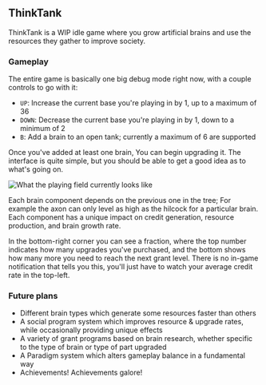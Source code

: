 ## ThinkTank

ThinkTank is a WIP idle game where you grow artificial brains and use the resources they gather to improve society.

### Gameplay

The entire game is basically one big debug mode right now, with a couple controls to go with it:

* `UP`: Increase the current base you're playing in by 1, up to a maximum of 36
* `DOWN`: Decrease the current base you're playing in by 1, down to a minimum of 2
* `B`: Add a brain to an open tank; currently a maximum of 6 are supported

Once you've added at least one brain, You can begin upgrading it. The interface is quite simple, but you should be able to get a good idea as to what's going on.

![What the playing field currently looks like](local/img/playsample.png)

Each brain component depends on the previous one in the tree; For example the axon can only level as high as the hilcock for a particular brain. Each component has a unique impact on credit generation, resource production, and brain growth rate.

In the bottom-right corner you can see a fraction, where the top number indicates how many upgrades you've purchased, and the bottom shows how many more you need to reach the next grant level. There is no in-game notification that tells you this, you'll just have to watch your average credit rate in the top-left.

### Future plans

* Different brain types which generate some resources faster than others
* A social program system which improves resource & upgrade rates, while occasionally providing unique effects
* A variety of grant programs based on brain research, whether specific to the type of brain or type of part upgraded
* A Paradigm system which alters gameplay balance in a fundamental way
* Achievements! Achievements galore!